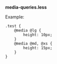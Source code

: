**media-queries.less**

Example:
```less
.test {
    @media @lg {
        height: 10px;
    }       
    @media @md, @xs {
        height: 15px;
    }
}
```